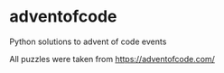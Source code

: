 # adventofcode
Python solutions to advent of code events

All puzzles were taken from https://adventofcode.com/
